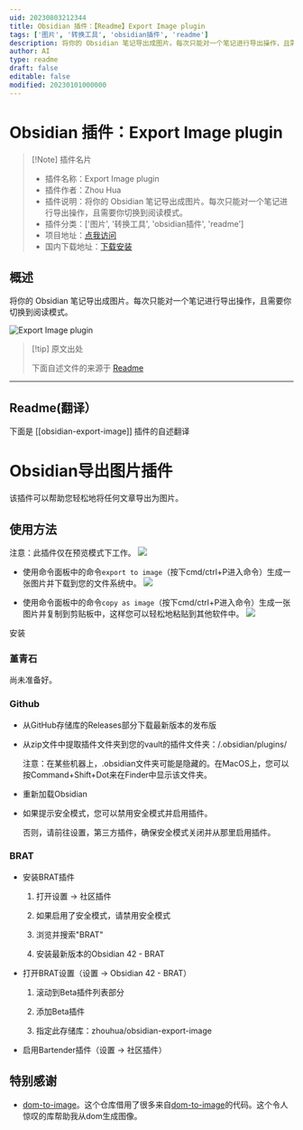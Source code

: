 ```yaml
---
uid: 20230803212344
title: Obsidian 插件：【Readme】Export Image plugin
tags: ['图片', '转换工具', 'obsidian插件', 'readme']
description: 将你的 Obsidian 笔记导出成图片。每次只能对一个笔记进行导出操作，且需要你切换到阅读模式。
author: AI
type: readme
draft: false
editable: false
modified: 20230101000000
---
```


# Obsidian 插件：Export Image plugin

> [!Note] 插件名片
> - 插件名称：Export Image plugin
> - 插件作者：Zhou Hua
> - 插件说明：将你的 Obsidian 笔记导出成图片。每次只能对一个笔记进行导出操作，且需要你切换到阅读模式。
> - 插件分类：['图片', '转换工具', 'obsidian插件', 'readme']
> - 项目地址：[点我访问](https://github.com/zhouhua/obsidian-export-image)
> - 国内下载地址：[下载安装](https://pkmer.cn/products/plugin/pluginMarket/?obsidian-export-image)

## 概述

将你的 Obsidian 笔记导出成图片。每次只能对一个笔记进行导出操作，且需要你切换到阅读模式。

![Export Image plugin](https://cdn.pkmer.cn/covers/obsidian-export-image.png!pkmer)

> [!tip] 原文出处
> 
>下面自述文件的来源于 [Readme](https://ghproxy.net/https://raw.githubusercontent.com/zhouhua/obsidian-export-image/master/README.md)
> 

---

## Readme(翻译）

下面是 [[obsidian-export-image]] 插件的自述翻译



# Obsidian导出图片插件

该插件可以帮助您轻松地将任何文章导出为图片。

## 使用方法

注意：此插件仅在预览模式下工作。
![](./assets/mode.png)

* 使用命令面板中的命令`export to image`（按下cmd/ctrl+P进入命令）生成一张图片并下载到您的文件系统中。
  ![](./assets/command.png)

* 使用命令面板中的命令`copy as image`（按下cmd/ctrl+P进入命令）生成一张图片并复制到剪贴板中，这样您可以轻松地粘贴到其他软件中。
  ![](./assets/command-copy.png)

安装

### 堇青石

尚未准备好。

### Github

* 从GitHub存储库的Releases部分下载最新版本的发布版

* 从zip文件中提取插件文件夹到您的vault的插件文件夹：<vault>/.obsidian/plugins/

  注意：在某些机器上，.obsidian文件夹可能是隐藏的。在MacOS上，您可以按Command+Shift+Dot来在Finder中显示该文件夹。

* 重新加载Obsidian

* 如果提示安全模式，您可以禁用安全模式并启用插件。

  否则，请前往设置，第三方插件，确保安全模式关闭并从那里启用插件。

### BRAT

* 安装BRAT插件

  1. 打开设置 -> 社区插件

  2. 如果启用了安全模式，请禁用安全模式

  3. 浏览并搜索"BRAT"

  4. 安装最新版本的Obsidian 42 - BRAT

* 打开BRAT设置（设置 -> Obsidian 42 - BRAT）

  1. 滚动到Beta插件列表部分

  2. 添加Beta插件

  3. 指定此存储库：zhouhua/obsidian-export-image

* 启用Bartender插件（设置 -> 社区插件）

## 特别感谢

* [dom-to-image](https://github.com/tsayen/dom-to-image)。这个仓库借用了很多来自[dom-to-image](https://github.com/tsayen/dom-to-image)的代码。这个令人惊叹的库帮助我从dom生成图像。



